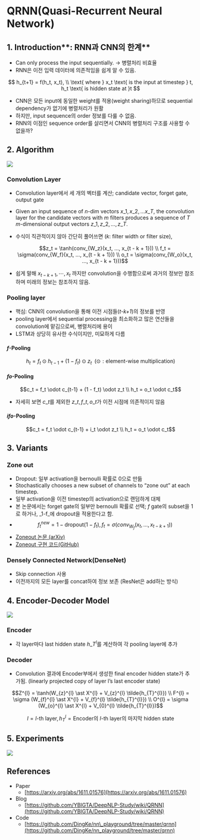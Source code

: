 # QRNN\(Quasi-Recurrent Neural Network\)

## 1. Introduction**: RNN과 CNN의 한계**

* Can only process the input sequentially. → 병렬처리 비효율
* RNN은 이전 입력 데이터에 의존적임을 쉽게 알 수 있음.

$$
h_{t+1} = f(h_t, x_t), \\ \text{ where } x_t \text{ is the input at timestep } t, h_t \text{ is hidden state at }t
$$

* CNN은 모든 input에 동일한 weight를 적용\(weight sharing\)하므로 sequential dependency가 없기에 병렬처리가 원활
* 하지만, input sequence의 order 정보를 다룰 수 없음.
* RNN의 이점인 sequence order를 살리면서 CNN의 병렬처리 구조를 사용할 수 없을까?

## 2. Algorithm

![](https://housekdk.github.io/assets/imgs/2018-12-09-QRNN.png)

### **Convolution Layer**

* Convolution layer에서 세 개의 벡터를 계산; candidate vector, forget gate, output gate
* Given an input sequence of _n_-dim vectors $x\_1, x\_2, ... x\_T$, the convolution layer for the candidate vectors with _m_ filters produces a sequence of _T_ _m_-dimensional output vectors $z\_1, z\_2, ..., z\_T$.
* 수식이 직관적이지 않아 간단히 풀어쓰면 \(_k_: filter width or filter size\),

  $$z_t = \tanh(conv_{W_z}(x_t, ..., x_{t - k + 1})) \\ f_t = \sigma(conv_{W_f}(x_t, ..., x_{t - k + 1})) \\ o_t = \sigma(conv_{W_o}(x_t, ..., x_{t - k + 1}))$$

* 쉽게 말해 $x_{t-k+1}, \cdots , x_{t}$ 까지만 convolution을 수행함으로써 과거의 정보만 참조하며 미래의 정보는 참조하지 않음.

### **Pooling layer**

* 핵심: CNN의 convolution을 통해 이전 시점들\(_t-k+1_\)의 정보를 반영
* pooling layer에서 sequential processing을 최소화하고 많은 연산들을 convolution에 맡김으로써, 병렬처리에 용이
* LSTM과 상당히 유사한 수식이지만, 미묘하게 다름

#### _**f**_**-Pooling**

$$h_t = f_t \odot h_{t-1} + (1 - f_t) \odot z_t \;\; (\odot: \text{element-wise multiplication})$$

#### _**fo**_**-Pooling**

$$c_t = f_t \odot c_{t-1} + (1 - f_t) \odot z_t \\ h_t = o_t \odot c_t$$

* 자세히 보면 $c\_t$를 제외한 $z\_t, f\_t, o\_t$가 이전 시점에 의존적이지 않음

#### _**ifo**_**-Pooling**

$$c_t = f_t \odot c_{t-1} + i_t \odot z_t \\ h_t = o_t \odot c_t$$

## 3. **Variants**

### **Zone out**

* Dropout: 일부 activation을 bernoulli 확률로 0으로 만듦
* Stochastically chooses a new subset of channels to “zone out” at each timestep.
* 일부 activation을 이전 timestep의 activation으로 랜덤하게 대체
* 본 논문에서는 forget gate의 일부만 bernoulli 확률로 선택; _f_ gate의 subset을 1로 하거나, _1-f_에 dropout을 적용한다고 함.
* $$f_t^{new} = 1 - \text{dropout}(1- f_t), f_t = \sigma(conv_{W_f}(x_t, ..., x_{t - k + 1}))$$ 
* [Zoneout 논문 \(arXiv\)](https://arxiv.org/abs/1606.01305)
* [Zoneout 구현 코드\(GitHub\)](https://github.com/teganmaharaj/zoneout)

### **Densely Connected Network\(DenseNet\)**

* Skip connection 사용
* 이전까지의 모든 layer를 concat하여 정보 보존 \(ResNet은 add하는 방식\)

## 4. **Encoder-Decoder Model**

![](https://housekdk.github.io/assets/imgs/2018-12-09-QRNN2.png)

### **Encoder**

* 각 layer마다 last hidden state $h\_{T}^{l}$를 계산하여 각 pooling layer에 추가

### **Decoder**

* Convolution 결과에 Encoder부에서 생성한 final encoder hidden state가 추가됨. \(linearly projected copy of layer l’s last encoder state\)

$$Z^{l} = \tanh(W_{z}^{l} \ast X^{l} + V_{z}^{l} \tilde{h_{T}^{l}}) \\ F^{l} = \sigma (W_{f}^{l} \ast X^{l} + V_{f}^{l} \tilde{h_{T}^{l}}) \\ O^{l} = \sigma (W_{o}^{l} \ast X^{l} + V_{0}^{l} \tilde{h_{T}^{l}})$$

$$l = l\text{-th layer}, h_{T}^{l} = \text{Encoder의 } l\text{-th layer의 마지막 hidden state}$$

## 5. **Experiments**

![](https://housekdk.github.io/assets/imgs/2018-12-09-QRNN3.png)

## References

* Paper
  * [https://arxiv.org/abs/1611.01576](https://arxiv.org/abs/1611.01576)
* Blog
  * [https://github.com/YBIGTA/DeepNLP-Study/wiki/QRNN](https://github.com/YBIGTA/DeepNLP-Study/wiki/QRNN)
* Code
  * [https://github.com/DingKe/nn\_playground/tree/master/qrnn](https://github.com/DingKe/nn_playground/tree/master/qrnn)

